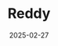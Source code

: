 ---  
layout: startup_page  
title: "Reddy"  
id: "reddy.io"  
permalink: "/reddyreddy.io02272025/"  
website: "https://www.reddy.io/"  
funding_round: ""  
funding_amount: "$2M"  
investors: "DA Ventures, other venture capital firms, strategic angel investors"  
about: "Reddy provides an AI-powered platform designed to improve customer experience (CX) operational efficiency and effectiveness. The platform offers features like hyper-realistic simulations, live assistance at scale, and AI-driven quality assurance, helping enterprises train and manage their human and AI agents."  
markets: "AI, Customer Experience"  
hq: "San Francisco, California, United States"  
founded_year: ""  
linkedin: ""  
twitter: ""  
instagram: ""  
facebook: ""  
crunchbase: ""  
pitchbook: ""  

date_display: "27-Feb-2025"  
date: "2025-02-27"

# SEO Optimization  
meta_title: "Reddy -  Funding ($2M)"  
meta_description: "Reddy, Reddy provides an AI-powered platform designed to improve customer experience (CX) operational efficiency and effectiveness. The platform offers featu..."  
meta_keywords: "Reddy, AI, Customer Experience,  funding"  
canonical_url: "https://startup.projectstartups.com/reddyreddy.io02272025/"  
---